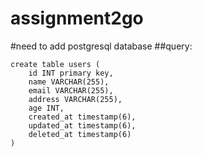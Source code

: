 # assignment2go
#need to add postgresql database
##query:
```postgresql
create table users (
	id INT primary key,
	name VARCHAR(255),
	email VARCHAR(255),
	address VARCHAR(255),
	age INT,
	created_at timestamp(6),
	updated_at timestamp(6),
	deleted_at timestamp(6)
)
```
